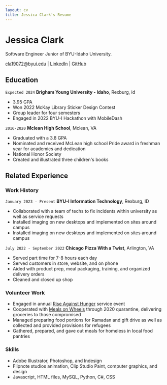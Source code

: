 ```yaml
---
layout: cv
title: Jessica Clark's Resume
---
```


# Jessica Clark

Software Engineer Junior of BYU-Idaho University.

<div id="webaddress">
<a href="cla19072@byui.edu">cla19072@byui.edu</a>
| <a href="https://www.linkedin.com/in/jessica-clark-a37657236/">LinkedIn</a>
| <a href="https://github.com/LeTrash">GitHub</a>
</div>

<!-- https://www.monique.tech/the-art-of-markdown -->
<!-- 1. git pull 2. git add . 3. git commit -m "message" 4. git push -->

## Education

`Expected 2024`
**Brigham Young University - Idaho**, Rexburg, id

- 3.95 GPA
- Won 2022 McKay Library Sticker Design Contest
- Group leader for four semesters
- Engaged in 2022 BYU-I Hackathon with MobileDash

`2016-2020`
**Mclean High School**, Mclean, VA

- Graduated with a 3.8 GPA
- Nominated and received McLean high school Pride award in freshman year for academics and dedication
- National Honor Society
- Created and illustrated three children's books

## Related Experience

### Work History

`January 2023 - Present`
**BYU-I Information Technology**, Rexburg, ID

- Collaborated with a team of techs to fix incidents within university as well as service requests
- Installed imaging on new desktops and implemented on sites around campus
- Installed imaging on new desktops and implemented on sites around campus

`July 2022 - September 2022`
**Chicago Pizza With a Twist**, Arlington, VA

- Served part time for 7-8 hours each day
- Served customers in store, website, and on phone
- Aided with product prep, meal packaging, training, and organized delivery orders
- Cleaned and closed up shop

### Volunteer Work

- Engaged in annual <a href="https://www.riseagainsthunger.org/">Rise Against Hunger</a> service event
- Cooperated with <a href="https://www.mealsonwheelsamerica.org/">Meals on Wheels</a> through 2020 quarantine, delivering groceries to those compromised
- Managed preparing food portions for Ramadan and gift drive as well as collected and provided provisions for refugees
- Gathered, prepared, and gave out meals for homeless in local food pantries

### Skills

- Adobe Illustrator, Photoshop, and Indesign
- Flipnote studios animation, Clip Studio Paint, computer graphics, and design
- Javascript, HTML files, MySQL, Python, C#, CSS

<!-- ### Footer

Last updated: May 2013 -->
